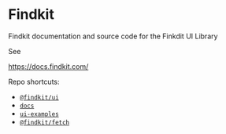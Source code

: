 # Findkit

Findkit documentation and source code for the Finkdit UI Library

See

<https://docs.findkit.com/>

Repo shortcuts:

- [`@findkit/ui`](/packages/ui#readme)
- [`docs`](/packages/docs#readme)
- [`ui-examples`](/packages/ui-examples)
- [`@findkit/fetch`](/packages/fetch#readme)
